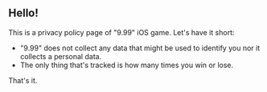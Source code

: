 ## Hello!

This is a privacy policy page of "9.99" iOS game.
Let's have it short:

- "9.99" does not collect any data that might be used to identify you nor it collects a personal data. 
- The only thing that's tracked is how many times you win or lose. 

That's it.
